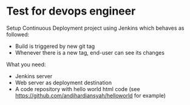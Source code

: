 # Test for devops engineer

Setup Continuous Deployment project using Jenkins which behaves as followed:
* Build is triggered by new git tag
* Whenever there is a new tag, end-user can see its changes

What you need:
* Jenkins server
* Web server as deployment destination
* A code repository with hello world html code (see https://github.com/andihardiansyah/helloworld for example)

